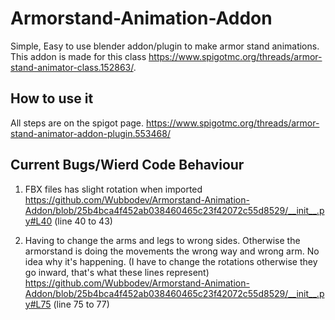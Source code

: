 # Armorstand-Animation-Addon
Simple, Easy to use blender addon/plugin to make armor stand animations. This addon is made for this class https://www.spigotmc.org/threads/armor-stand-animator-class.152863/.
## How to use it
All steps are on the spigot page.
https://www.spigotmc.org/threads/armor-stand-animator-addon-plugin.553468/

## Current Bugs/Wierd Code Behaviour

1. FBX files has slight rotation when imported
https://github.com/Wubbodev/Armorstand-Animation-Addon/blob/25b4bca4f452ab038460465c23f42072c55d8529/__init__.py#L40 (line 40 to 43)

2. Having to change the arms and legs to wrong sides. Otherwise the armorstand is doing the movements the wrong way and wrong arm. No idea why it's happening. (I have to change the rotations otherwise they go inward, that's what these lines represent)
https://github.com/Wubbodev/Armorstand-Animation-Addon/blob/25b4bca4f452ab038460465c23f42072c55d8529/__init__.py#L75 (line 75 to 77)


